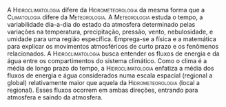 A <span style="font-variant:small-caps;">Hidroclimatologia</span> difere da <span style="font-variant:small-caps;">Hidrometeorologia</span> da mesma forma que a <span style="font-variant:small-caps;">Climatologia</span> difere da <span style="font-variant:small-caps;">Meteorologia</span>.
A <span style="font-variant:small-caps;">Meteorologia</span> estuda o tempo, a variabilidade dia-a-dia do estado da atmosfera determinado pelas variações na temperatura, precipitação, pressão, vento, nebulosidade, e umidade para uma região específica. Emprega-se a física e a matemática para explicar os movimentos atmosféricos de curto prazo e os fenômenos relacionados.
A <span style="font-variant:small-caps;">Hidroclimatologia</span> busca entender os fluxos de energia e da água entre os compartimentos do sistema climático. Como o clima é a média de longo prazo do tempo, a <span style="font-variant:small-caps;">Hidroclimatologia</span> enfatiza a média dos fluxos de energia e água considerados numa escala espacial (regional a global) relativamente maior que aquela da <span style="font-variant:small-caps;">Hidrometeorologia</span> (local a regional). Esses fluxos ocorrem em ambas direções, entrando para atmosfera e saindo da atmosfera.
